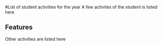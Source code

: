 #List of student activities for the year
A few activites of the student is listed here

## Features 

Other activities are listed here